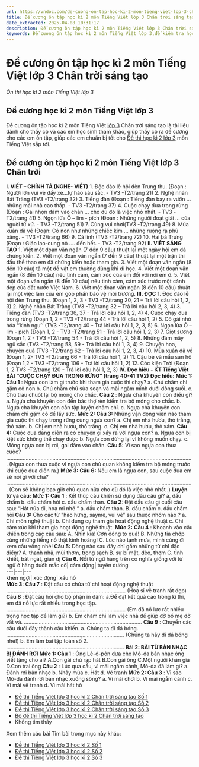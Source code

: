 ```yaml
---
url: https://vndoc.com/de-cuong-on-tap-hoc-ki-2-mon-tieng-viet-lop-3-chan-troi-295298
title: Đề cương ôn tập học kì 2 môn Tiếng Việt lớp 3 Chân trời sáng tạo - Ôn thi học kì 2 môn Tiếng Việt lớp 3 - VnDoc.com
date_extracted: 2025-04-08 10:31:17
description: Đề cương ôn tập học kì 2 môn Tiếng Việt lớp 3 Chân trời sáng tạo là tài liệu dành cho thầy cô và các em học sinh tham khảo, giúp thầy cô ra đề cương cho các em ôn tập, giúp các em chuẩn bị tốt cho kì thi cuối học kì II môn Tiếng Việt lớp 3 sắp tới.
keywords: Đề cương ôn tập học kì 2 môn Tiếng Việt lớp 3,đề kiểm tra học kì 2 môn Tiếng Việt lớp 3,đề thi học kì 2 môn Tiếng Việt lớp 3,ôn tập môn Tiếng Việt học kì 2 lớp 3,các đề tập làm văn lớp 3 học kì 2,de thi học ki 2 lop 3 môn tieng viet,đề thi học kì 2 lớp 3 môn tiếng việt,đề thi cuối học kì 2 lớp 3,đề thi cuối học kì 2 lớp 3 môn Tiếng Việt,Đề cương ôn tập học kì 2 tiếng việt lớp 3,Đề cương ôn tập học kì 2 môn Tiếng Việt lớp 3 Chân trời sáng tạo
---
```


# Đề cương ôn tập học kì 2 môn Tiếng Việt lớp 3 Chân trời sáng tạo
 _Ôn thi học kì 2 môn Tiếng Việt lớp 3_
## **Đề cương học kì 2 môn Tiếng Việt lớp 3**
Đề cương ôn tập học kì 2 môn Tiếng Việt [lớp 3](<https://vndoc.com/tai-lieu-hoc-tap-lop3>) Chân trời sáng tạo là tài liệu dành cho thầy cô và các em học sinh tham khảo, giúp thầy cô ra đề cương cho các em ôn tập, giúp các em chuẩn bị tốt cho [Đề thi học kì 2 lớp 3](<https://vndoc.com/de-thi-hoc-ki-2-lop3>) môn Tiếng Việt sắp tới.
## Đề cương ôn tập học kì 2 môn Tiếng Việt lớp 3 Chân trời
**I. VIẾT – CHÍNH TẢ \(NGHE- VIẾT\)**
1\. Độc đáo lễ hội đèn Trung thu. \(Đoạn : Người lớn vui vẻ đẩy xe…tự hào sâu sắc. - TV3 -T2/trang 21\)
2\. Nghệ nhân Bát Tràng \(TV3 -T2/trang 32\)
3\. Tiếng đàn \(Đoạn : Tiếng đàn bay ra vườn … những mái nhà cao thấp. - TV3 -T2/trang 37\)
4\. Cuộc chạy đua trong rừng \(Đoạn : Gai nhọn đâm vào chân … cho dù đó là việc nhỏ nhất. - TV3 -T2/trang 41\)
5\. Ngọn lửa Ô – lim - pích \(Đoạn : Những người đoạt giải … của người tứ xứ. - TV3 -T2/trang 51\)
7\. Cùng vui chơi\(TV3 -T2/trang 49\)
8\. Mùa xuân đã về \(Đoạn: Cỏ non như những chiếc kim … những ruộng rạ phủ băng. - TV3 -T2/trang 66\)
9\. Cá linh \(TV3 -T2/trang 72\)
10\. Hai bà Trưng \(Đoạn : Giáo lao-cung nỏ …. đến hết. - TV3 -T2/trang 92\)
**II. VIẾT SÁNG TẠO**
1\. Viết một đoạn văn ngắn \(7 đến 9 câu\) thuật lại một ngày hội em đã chứng kiến.
2\. Viết một đoạn văn ngắn \(7 đến 9 câu\) thuật lại một trận thi đấu thể thao em đã chứng kiến hoặc tham gia.
3\. Viết một đoạn văn ngắn \(8 đến 10 câu\) tả một đồ vật em thường dùng khi đi học.
4\. Viết một đoạn văn ngắn \(8 đến 10 câu\) nêu tình cảm, cảm xúc của em đối với nơi em ở.
5\. Viết một đoạn văn ngắn \(8 đến 10 câu\) nêu tình cảm, cảm xúc trước một cảnh đẹp của đất nước Việt Nam.
6\. Viết một đoạn văn ngắn \(8 đến 10 câu\) thuật lại một việc làm của em góp phần bảo vệ môi trường.
**III. ĐỌC**
1\. Độc đáo lễ hội đèn Trung thu. \(Đoạn 1, 2, 3 - TV3 -T2/trang 20, 21 – Trả lời câu hỏi 1, 2, 3\)
2\. Nghệ nhân Bát Tràng \(TV3 -T2/trang 32 – Trả lời câu hỏi 2, 3, 4\)
3\. Tiếng đàn \(TV3 -T2/trang 36, 37 - Trả lời câu hỏi 1, 2, 4\)
4\. Cuộc chạy đua trong rừng \(Đoạn 1, 2 - TV3 -T2/trang 44 - Trả lời câu hỏi 1, 2\)
5\. Cô gái nhỏ hóa ‘‘kình ngư’’ \(TV3 -T2/trang 40 - Trả lời câu hỏi 1, 2, 3, 5\)
6\. Ngọn lửa Ô – lim - pích \(Đoạn 1, 2 - TV3 -T2/trang 51 - Trả lời câu hỏi 1, 2, 3\)
7\. Giọt sương \(Đoạn 1, 2 - TV3 -T2/trang 54 - Trả lời câu hỏi 1, 2, 5\)
8\. Những đám mây ngũ sắc \(TV3 -T2/trang 58, 59 - Trả lời câu hỏi 1, 3, 4\)
9\. Chuyện hoa, chuyện quả \(TV3 -T2/trang 62 - Trả lời câu hỏi 1, 2, 3, 4\)
10\. Mùa xuân đã về \(Đoạn 1, 2- TV3 -T2/trang 66 - Trả lời câu hỏi 1, 2\)
11\. Cậu bé và mẩu san hô \(Đoạn 1,2 - TV3 -T2/trang 106 - Trả lời câu hỏi 1, 2\)
12\. Cóc kiện Trời \(Đoạn 1, 2 TV3 -T2/trang 120 - Trả lời câu hỏi 1, 2, 3\)
**IV. Đọc hiểu - KT Tiếng Việt**
**BÀI “CUỘC CHẠY ĐUA TRONG RỪNG” \(trang 40-41 TV2\)**
**Đọc hiểu:**
**Mức 1:**
**Câu 1** : Ngựa con làm gì trước khi tham gia cuộc thi chạy?
a. Chú chăm chỉ gặm cỏ non
b. Chú chăm chú sửa soạn và mãi ngắm mình dưới dòng suối.
c. Chú trau chuốt lại bộ móng cho chắc.
**Câu 2** : Ngựa cha khuyên con điều gì?
a. Ngựa cha khuyên con đến bác thợ rèn kiểm tra bộ móng cho chắc.
b. Ngựa cha khuyên con cần tập luyện chăm chỉ.
c. Ngựa cha khuyên con chăm chỉ gặm cỏ để lấy sức.
**Mức 2:**
**Câu 3:** Những vận động viên nào tham gia cuộc thi chạy trong rừng cùng ngựa con?
a. Chị em nhà hươu, thỏ trắng, thỏ xám.
b. Chị em nhà hươu, thỏ trắng.
c. Chị em nhà hươu, thỏ xám.
**Câu 4:** Cuộc đua đang diễn ra có chuyện gì xẩy ra với ngựa con?
a. Ngựa con bị kiệt sức không thể chạy được
b. Ngựa con dừng lại vì không muốn chạy.
c. Móng ngựa con bị rơi, gai đâm vào chân.
**Câu 5:** Vì sao ngựa con thua cuộc?
…………………………………………………………………………………................................
\(Ngựa con thua cuộc vì ngựa con chủ quan không kiểm tra bộ móng trước khi cuộc đua diễn ra.\)
**Mức 3:**
**Câu 6:** Nếu em là ngựa con, sau cuộc đua em sẽ nói gì với cha?
…………………………………………………………………………………................................
\(Con sẽ không bao giờ chủ quan nữa cho dù đó là việc nhỏ nhất .\)
**Luyện từ và câu:**
**Mức 1:**
**Câu 1** : Kết thúc câu khiến sử dụng dấu câu gì?
a. dấu chấm
b. dấu chấm hỏi
c. dấu chấm than.
**Câu 2:** Đặt dấu câu gì cuối câu sau: “Hát nữa đi, hoạ mi nhé “
a. dấu chấm than.
B. dấu chấm
c. dấu chấm hỏi
**Câu 3:** Cho các từ "hào hứng, saymê, vui vẻ” sau thuộc nhóm nào ?
a. Chỉ môn nghệ thuật
b. Chỉ dụng cụ tham gia hoạt động nghệ thuật
c. Chỉ cảm xúc khi tham gia hoạt động nghệ thuật.
**Mức 2:**
**Câu 4** : Khoanh vào câu khiến trong các câu sau:
A. Nhìn kìa\! Cơn dông to quá\!
B. Những tia chớp cùng những tiếng nổ thật kinh hoàng\!
C. Lúc nào tạnh mưa, mình cùng đi xem cầu vồng nhé\!
**Câu 5:** Dòng nào sau đây chỉ gồm những từ chỉ đặc điểm?
A. thanh nhã, mùi thơm, trong sạch
B. sự bí mật, dẻo, thơm
C. tinh khiết, bát ngát, giản dị
**Câu 6.** Nối từ ngữ hàng trên có nghĩa giống với từ ngữ ở hàng dưới:
mắc cỡ| cảm động| tuyên dương  
---|---|---  
khen ngợi| xúc động| xấu hổ  
**Mức 3:**
**Câu 7** : Đặt câu có chứa từ chỉ hoạt động nghệ thuật
……………………………………………………………………..
\(Hoạ sĩ vẽ tranh rất đẹp\)
**Câu 8** : Đặt câu hỏi cho bộ phận in đậm:
a.Để đạt kết quả cao trong kì thi, em đã nổ lực rất nhiều trong học tập.
……………………………………………………………………..
\(Em đã nổ lực rất nhiều trong học tập để làm gì?\)
b. Em chăm chỉ làm việc nhà để giúp đỡ bố mẹ dỡ vất vả.
…………………………………………………………………….
**Câu 9** : Chuyển các câu dưới đây thành câu khiến.
a. Chúng ta đi đá bóng.
…………………………………………………………………….
\(Chúng ta hãy đi đá bóng nhé\!\)
b. Em làm bài tập toán số 2.
…………………………………………………………………….
**Bài 2: BÀI TỪ BẢN NHẠC BỊ ĐÁNH RƠI**
**Mức 1:**
**Câu 1** : Ông Lê-ô-pôn đưa cho Mô-da bản nhạc ông viết tặng cho ai?
A.Con gái chủ rạp hát
B.Con gái ông
C.Một người khán giả
D.Con trai ông
**Câu 2** : Lúc qua cầu, vì mải ngắm cảnh, Mô-da đã làm gì?
a. Đánh rơi bản nhạc
b. Nhảy múa
c. Hát
d. Vẽ tranh
**Mức 2:**
**Câu 3** : Vì sao Mô-da đánh rơi bản nhạc xuống sông?
a. Vì mải chơi
b. Vì mải ngắm cảnh
c. Vì mải vẽ tranh
d. Vì mải hát hò
  * [Đề thi Tiếng Việt lớp 3 học kì 2 Chân trời sáng tạo Số 1](<https://vndoc.com/de-thi-tieng-viet-lop-3-hoc-ki-2-chan-troi-sang-tao-so-1-293689>)
  * [Đề thi Tiếng Việt lớp 3 học kì 2 Chân trời sáng tạo Số 2](<https://vndoc.com/de-thi-tieng-viet-lop-3-hoc-ki-2-chan-troi-sang-tao-so-2-293690>)
  * [Đề thi Tiếng Việt lớp 3 học kì 2 Chân trời sáng tạo Số 3](<https://vndoc.com/de-thi-tieng-viet-lop-3-hoc-ki-2-chan-troi-sang-tao-so-3-293691>)
  * [Bộ đề thi Tiếng Việt lớp 3 học kì 2 Chân trời sáng tạo](<https://vndoc.com/bo-de-thi-tieng-viet-lop-3-hoc-ki-2-chan-troi-sang-tao-293692>)
  * Không tìm thấy

Xem thêm các bài Tìm bài trong mục này khác:
  * [Đề thi Tiếng Việt lớp 3 học kì 2 Số 1](</de-thi-tieng-viet-lop-3-hoc-ki-2-chan-troi-sang-tao-so-1-293689>)
  * [Đề thi Tiếng Việt lớp 3 học kì 2 Số 2](</de-thi-tieng-viet-lop-3-hoc-ki-2-chan-troi-sang-tao-so-2-293690>)
  * [Đề thi Tiếng Việt lớp 3 học kì 2 Số 3](</de-thi-tieng-viet-lop-3-hoc-ki-2-chan-troi-sang-tao-so-3-293691>)

